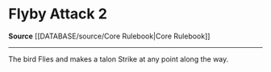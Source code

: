 ﻿---
actions: '[two-actions]'
id: '16'
name: Flyby Attack
rarity: Common
source: '[[DATABASE/source/Core Rulebook|Core Rulebook]]'
type: Action

---
# Flyby Attack <span class="action-icon">2</span>

**Source** [[DATABASE/source/Core Rulebook|Core Rulebook]]

---
The bird Flies and makes a talon Strike at any point along the way.